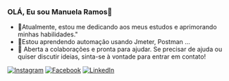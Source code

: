 ### OLÁ, Eu sou Manuela Ramos👋
- 🔭Atualmente, estou me dedicando aos meus estudos e aprimorando minhas habilidades."
- 🌱Estou aprendendo automação usando Jmeter, Postman ...
- 🤔 Aberta a colaborações e pronta para ajudar. Se precisar de ajuda ou quiser discutir ideias, sinta-se à vontade para entrar em contato!

[![Instagram](https://img.shields.io/badge/Instagram-E4405F?style=for-the-badge&logo=instagram&logoColor=white)](https://www.instagram.com/manuelaramos._/)
[![Facebook](https://img.shields.io/badge/Facebook-1877F2?style=for-the-badge&logo=facebook&logoColor=white)](https://www.linkedin.com/in/manuela-ramos-81ba9a264/)
[![LinkedIn](https://img.shields.io/badge/LinkedIn-0077B5?style=for-the-badge&logo=linkedin&logoColor=white)](https://www.linkedin.com/in/manuela-ramos-81ba9a264/)

